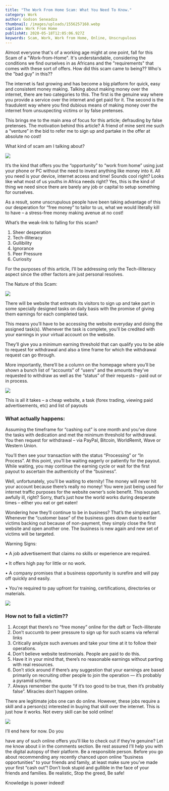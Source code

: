```yaml
---
title: "The Work From Home Scam: What You Need To Know."
category: Work
author: Godson Seneadza
thumbnail: /images/uploads/1556257168.webp
caption: Work From Home
publishAt: 2020-05-18T12:05:06.927Z
keywords: Scam, Work, Work from Home, Online, Unscrupulous
---
```


Almost everyone that's of a working age might at one point, fall for
this Scam of a "Work-from-Home". It's understandable, considering the
conditions we find ourselves in as Africans and the "requirements" that comes
with these sort of offers. How did this scam came to being?? Who's the "bad
guy" in this??

The internet is fast growing and has become a big platform for quick, easy and consistent money making. Talking about making money over the internet, there are two categories to this. The first is the genuine way where you provide a service over the internet and get paid for it. The second is the fraudulent way where you find dubious means of making money over the internet from unsuspecting victims or by false pretenses.

This brings me to the main area of focus for this article; defrauding by false pretenses. The motivation behind this article? A friend of mine sent me such a “venture” in the bid to refer me to sign up and partake in the offer at absolute no cost!

What kind of scam am I talking about?

![](/images/uploads/picsart_05-18-02.34.39.webp)

It’s the kind that offers you the “opportunity” to “work from home” using just your phone or PC without the need to invest anything like money into it. All you need is your device, internet access and time! Sounds cool right? Looks like what most of us youths in Africa needs right? Yes, this is the kind of thing we need since there are barely any job or capital to setup something for ourselves.

As a result, some unscrupulous people have been taking advantage of this our desperation for “free money” to tailor to us, what we would literally kill to have – a stress-free money making avenue at no cost!

What’s the weak-link to falling for this scam?

1. Sheer desperation
2. Tech-illiteracy
3. Gullibility
4. Ignorance
5. Peer Pressure
6. Curiosity

For the purposes of this article, I’ll be addressing only the Tech-illiteracy aspect since the other factors are just personal resolves.

The Nature of this Scam:

![](/images/uploads/picsart_05-18-02.29.25.webp)

There will be website that entreats its visitors to sign up and take part in some specially designed tasks on daily basis with the promise of giving them earnings for each completed task.

This means you’ll have to be accessing the website everyday and doing the assigned task(s). Whenever the task is complete, you’ll be credited with your earnings in your virtual account on the website.

They’ll give you a minimum earning threshold that can qualify you to be able to request for withdrawal and also a time frame for which the withdrawal request can go through.

More importantly, there’ll be a column on the homepage where you’ll be shown a bunch list of “accounts” of “users” and the amounts they’ve requested to withdraw as well as the “status” of their requests – paid out or in process.

![](/images/uploads/picsart_05-18-02.32.53.webp)

This is all it takes – a cheap website, a task (forex trading, viewing paid advertisements, etc) and list of payouts

### What actually happens:

Assuming the timeframe for “cashing out” is one month and you’ve done the tasks with dedication and met the minimum threshold for withdrawal. You then request for withdrawal – via PayPal, Bitcoin, WorldRemit, Wave or Western Union.

You’ll then see your transaction with the status “Processing” or “In Process”. At this point, you’ll be waiting eagerly or patiently for the payout. While waiting, you may continue the earning cycle or wait for the first payout to ascertain the authenticity of the “business”.

Well, unfortunately, you’ll be waiting to eternity! The money will never hit your account because there’s really no money! You were just being used for internet traffic purposes for the website owner’s sole benefit. This sounds awfully ill, right? Sorry, that’s just how the world works during desperate times – either you eat or get eaten!

Wondering how they’ll continue to be in business? That’s the simplest part. Whenever the “customer base” of the business goes down due to earlier victims backing out because of non-payment, they simply close the first website and open another one. The business is new again and new set of victims will be targeted.

Warning Signs:

• A job advertisement that claims no skills or experience are required.

• It offers high pay for little or no work.

• A company promises that a business opportunity is surefire and will pay off quickly and easily.

• You're required to pay upfront for training, certifications, directories or materials.

![](/images/uploads/picsart_05-18-03.12.08.webp)

### How not to fall a victim??

1. Accept that there’s no “free money” online for the daft or Tech-illiterate
2. Don’t succumb to peer pressure to sign up for such scams via referral links
3. Critically analyze such avenues and take your time at it to follow their operations.
4. Don’t believe website testimonials. People are paid to do this.
5. Have it in your mind that, there’s no reasonable earnings without parting with real resources.
6. Don’t stick around if there’s any suggestion that your earnings are based primarily on recruiting other people to join the operation — it’s probably a pyramid scheme.
7. Always remember the quote “if it’s too good to be true, then it’s probably false”. Miracles don’t happen online.

There are legitimate jobs one can do online. However, these jobs require a skill and a person(s) interested in buying that skill over the internet. This is just how it works. Not every skill can be sold online!

![](/images/uploads/picsart_05-18-02.36.05.webp)

I’ll end here for now. Do you

have any of such online offers you’ll like to check out if they’re genuine? Let me know about ii in the comments section. Be rest assured I’ll help you with the digital autopsy of their platform. Be a responsible person. Before you go about recommending any recently chanced upon online “business opportunities” to your friends and family, at least make sure you’ve made your first “cash out”! Don’t look stupid and gullible in the face of your friends and families. Be realistic, Stop the greed, Be safe!

Knowledge is power indeed!
